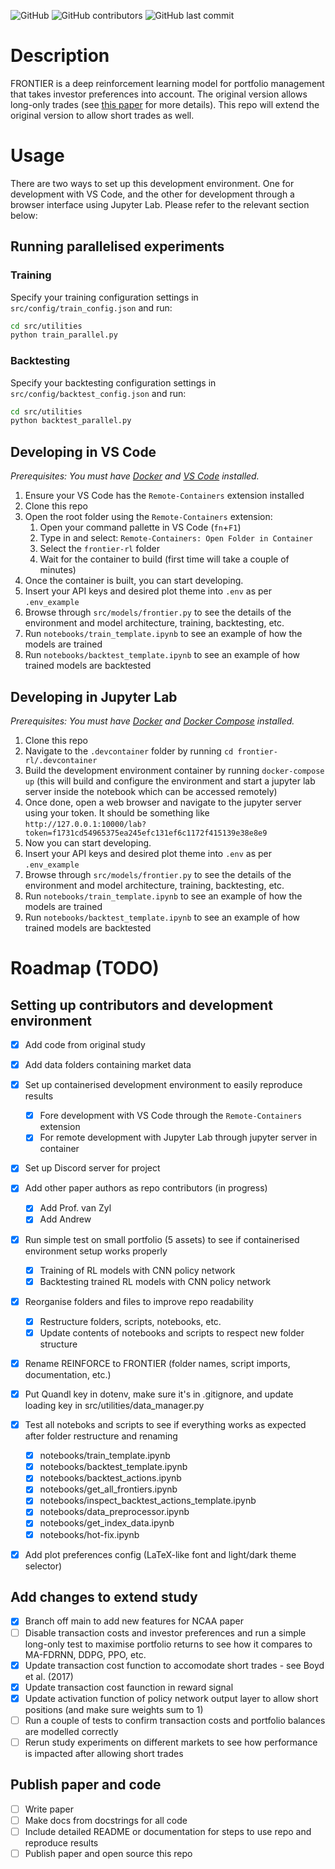 ![GitHub](https://img.shields.io/github/license/ruankie/frontier-rl) 
![GitHub contributors](https://img.shields.io/github/contributors/ruankie/frontier-rl) 
![GitHub last commit](https://img.shields.io/github/last-commit/ruankie/frontier-rl)

# Description
FRONTIER is a deep reinforcement learning model for portfolio management that takes investor preferences into account. The original version allows long-only trades (see [this paper](https://doi.org/10.36227/techrxiv.19165745.v1) for more details). This repo will extend the original version to allow short trades as well.

# Usage 
There are two ways to set up this development environment. One for development with VS Code, and the other for development through a browser interface using Jupyter Lab. Please refer to the relevant section below:

## Running parallelised experiments
### Training
Specify your training configuration settings in `src/config/train_config.json` and run:
```bash
cd src/utilities
python train_parallel.py
```

### Backtesting
Specify your backtesting configuration settings in `src/config/backtest_config.json` and run:
```bash
cd src/utilities
python backtest_parallel.py
```

## Developing in VS Code
*Prerequisites: You must have [Docker](https://docs.docker.com/get-docker/) and [VS Code](https://code.visualstudio.com/download) installed.*
1. Ensure your VS Code has the `Remote-Containers` extension installed
2. Clone this repo
3. Open the root folder using the `Remote-Containers` extension:
   1. Open your command pallette in VS Code (`fn`+`F1`)
   2. Type in and select: `Remote-Containers: Open Folder in Container`
   3. Select the `frontier-rl` folder
   4. Wait for the container to build (first time will take a couple of minutes)
4. Once the container is built, you can start developing.
5. Insert your API keys and desired plot theme into `.env` as per `.env_example`
6. Browse through `src/models/frontier.py` to see the details of the environment and model architecture, training, backtesting, etc.
7. Run `notebooks/train_template.ipynb` to see an example of how the models are trained
8. Run `notebooks/backtest_template.ipynb` to see an example of how trained models are backtested

## Developing in  Jupyter Lab
*Prerequisites: You must have [Docker](https://docs.docker.com/get-docker/) and [Docker Compose](https://docs.docker.com/compose/install/) installed.*
1. Clone this repo
2. Navigate to the `.devcontainer` folder by running `cd frontier-rl/.devcontainer`
3. Build the development environment container by running `docker-compose up` (this will build and configure the environment and start a jupyter lab server inside the notebook which can be accessed remotely)
4. Once done, open a web browser and navigate to the jupyter server using your token. It should be something like `http://127.0.0.1:10000/lab?token=f1731cd54965375ea245efc131ef6c1172f415139e38e8e9`
5. Now you can start developing.
6. Insert your API keys and desired plot theme into `.env` as per `.env_example`
7. Browse through `src/models/frontier.py` to see the details of the environment and model architecture, training, backtesting, etc.
8. Run `notebooks/train_template.ipynb` to see an example of how the models are trained
9. Run `notebooks/backtest_template.ipynb` to see an example of how trained models are backtested


# Roadmap (TODO)
## Setting up contributors and development environment
- [x] Add code from original study
- [x] Add data folders containing market data
- [x] Set up containerised development environment to easily reproduce results
    - [x] Fore development with VS Code through the `Remote-Containers` extension
    - [x] For remote development with Jupyter Lab through jupyter server in container
- [x] Set up Discord server for project
- [x] Add other paper authors as repo contributors (in progress)
    - [x] Add Prof. van Zyl
    - [x] Add Andrew
- [x] Run simple test on small portfolio (5 assets) to see if containerised environment setup works properly
    - [x] Training of RL models with CNN policy network
    - [x] Backtesting trained RL models with CNN policy network
- [x] Reorganise folders and files to improve repo readability
    - [x] Restructure folders, scripts, notebooks, etc.
    - [x] Update contents of notebooks and scripts to respect new folder structure
- [x] Rename REINFORCE to FRONTIER (folder names, script imports, documentation, etc.)
- [x] Put Quandl key in dotenv, make sure it's in .gitignore, and update loading key in src/utilities/data_manager.py
- [x] Test all noteboks and scripts to see if everything works as expected after folder restructure and renaming
    - [x] notebooks/train_template.ipynb
    - [x] notebooks/backtest_template.ipynb
    - [x] notebooks/backtest_actions.ipynb
    - [x] notebooks/get_all_frontiers.ipynb
    - [x] notebooks/inspect_backtest_actions_template.ipynb
    - [x] notebooks/data_preprocessor.ipynb
    - [x] notebooks/get_index_data.ipynb
    - [x] notebooks/hot-fix.ipynb
- [x] Add plot preferences config (LaTeX-like font and light/dark theme selector)
    

## Add changes to extend study
- [x] Branch off main to add new features for NCAA paper
- [ ] Disable transaction costs and investor preferences and run a simple long-only test to maximise portfolio returns to see how it compares to MA-FDRNN, DDPG, PPO, etc.
- [x] Update transaction cost function to accomodate short trades - see Boyd et al. (2017)
- [x] Update transaction cost faunction in reward signal
- [x] Update activation function of policy network output layer to allow short positions (and make sure weights sum to 1)
- [ ] Run a couple of tests to confirm transaction costs and portfolio balances are modelled correctly
- [ ] Rerun study experiments on different markets to see how performance is impacted after allowing short trades

## Publish paper and code
- [ ] Write paper
- [ ] Make docs from docstrings for all code
- [ ] Include detailed README or documentation for steps to use repo and reproduce results
- [ ] Publish paper and open source this repo
